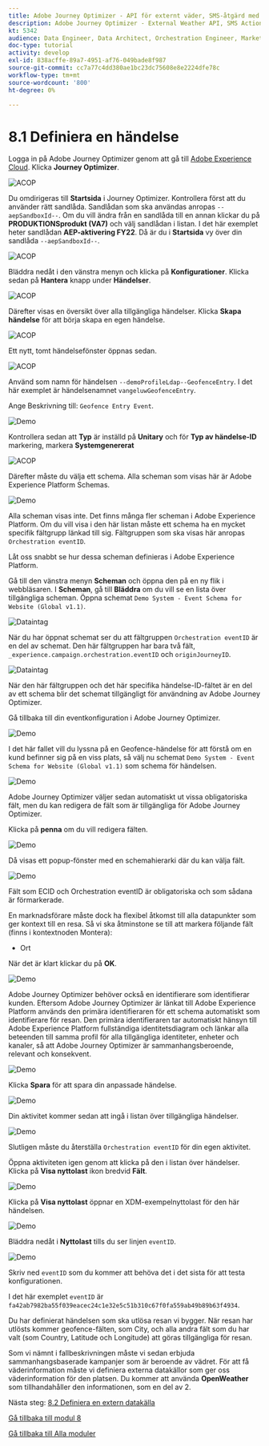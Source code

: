 ```yaml
---
title: Adobe Journey Optimizer - API för externt väder, SMS-åtgärd med mera - Definiera en händelse
description: Adobe Journey Optimizer - External Weather API, SMS Action med mera
kt: 5342
audience: Data Engineer, Data Architect, Orchestration Engineer, Marketer
doc-type: tutorial
activity: develop
exl-id: 838acffe-89a7-4951-af76-049bade8f987
source-git-commit: cc7a77c4dd380ae1bc23dc75608e8e2224dfe78c
workflow-type: tm+mt
source-wordcount: '800'
ht-degree: 0%

---
```


# 8.1 Definiera en händelse

Logga in på Adobe Journey Optimizer genom att gå till [Adobe Experience Cloud](https://experience.adobe.com). Klicka **Journey Optimizer**.

![ACOP](../module7/images/acophome.png)

Du omdirigeras till **Startsida**  i Journey Optimizer. Kontrollera först att du använder rätt sandlåda. Sandlådan som ska användas anropas `--aepSandboxId--`. Om du vill ändra från en sandlåda till en annan klickar du på **PRODUKTIONSprodukt (VA7)** och välj sandlådan i listan. I det här exemplet heter sandlådan **AEP-aktivering FY22**. Då är du i **Startsida** vy över din sandlåda `--aepSandboxId--`.

![ACOP](../module7/images/acoptriglp.png)

Bläddra nedåt i den vänstra menyn och klicka på **Konfigurationer**. Klicka sedan på **Hantera** knapp under **Händelser**.

![ACOP](./images/acopmenu.png)

Därefter visas en översikt över alla tillgängliga händelser. Klicka **Skapa händelse** för att börja skapa en egen händelse.

![ACOP](./images/emptyevent.png)

Ett nytt, tomt händelsefönster öppnas sedan.

![ACOP](./images/emptyevent1.png)

Använd som namn för händelsen `--demoProfileLdap--GeofenceEntry`. I det här exemplet är händelsenamnet `vangeluwGeofenceEntry`.

Ange Beskrivning till: `Geofence Entry Event`.

![Demo](./images/evname.png)

Kontrollera sedan att **Typ** är inställd på **Unitary** och för **Typ av händelse-ID** markering, markera **Systemgenererat**

![ACOP](./images/eventidtype.png)

Därefter måste du välja ett schema. Alla scheman som visas här är Adobe Experience Platform Schemas.

![Demo](./images/evschema.png)

Alla scheman visas inte. Det finns många fler scheman i Adobe Experience Platform.
Om du vill visa i den här listan måste ett schema ha en mycket specifik fältgrupp länkad till sig. Fältgruppen som ska visas här anropas `Orchestration eventID`.

Låt oss snabbt se hur dessa scheman definieras i Adobe Experience Platform.

Gå till den vänstra menyn **Scheman** och öppna den på en ny flik i webbläsaren. I **Scheman**, gå till **Bläddra** om du vill se en lista över tillgängliga scheman.
Öppna schemat `Demo System - Event Schema for Website (Global v1.1)`.

![Dataintag](./images/schemas.png)

När du har öppnat schemat ser du att fältgruppen `Orchestration eventID` är en del av schemat.
Den här fältgruppen har bara två fält, `_experience.campaign.orchestration.eventID` och `originJourneyID`.

![Dataintag](./images/schemageo.png)

När den här fältgruppen och det här specifika händelse-ID-fältet är en del av ett schema blir det schemat tillgängligt för användning av Adobe Journey Optimizer.

Gå tillbaka till din eventkonfiguration i Adobe Journey Optimizer.

![Demo](./images/evschema.png)

I det här fallet vill du lyssna på en Geofence-händelse för att förstå om en kund befinner sig på en viss plats, så välj nu schemat `Demo System - Event Schema for Website (Global v1.1)` som schema för händelsen.

![Demo](./images/evschema1.png)

Adobe Journey Optimizer väljer sedan automatiskt ut vissa obligatoriska fält, men du kan redigera de fält som är tillgängliga för Adobe Journey Optimizer.

Klicka på **penna** om du vill redigera fälten.

![Demo](./images/editfields.png)

Då visas ett popup-fönster med en schemahierarki där du kan välja fält.

![Demo](./images/popup.png)

Fält som ECID och Orchestration eventID är obligatoriska och som sådana är förmarkerade.

En marknadsförare måste dock ha flexibel åtkomst till alla datapunkter som ger kontext till en resa. Så vi ska åtminstone se till att markera följande fält (finns i kontextnoden Montera):

- Ort

När det är klart klickar du på **OK**.

![Demo](./images/popupok.png)

Adobe Journey Optimizer behöver också en identifierare som identifierar kunden. Eftersom Adobe Journey Optimizer är länkat till Adobe Experience Platform används den primära identifieraren för ett schema automatiskt som identifierare för resan.
Den primära identifieraren tar automatiskt hänsyn till Adobe Experience Platform fullständiga identitetsdiagram och länkar alla beteenden till samma profil för alla tillgängliga identiteter, enheter och kanaler, så att Adobe Journey Optimizer är sammanhangsberoende, relevant och konsekvent.

![Demo](./images/eventidentifier.png)

Klicka **Spara** för att spara din anpassade händelse.

![Demo](./images/save.png)

Din aktivitet kommer sedan att ingå i listan över tillgängliga händelser.

![Demo](./images/eventlist.png)

Slutligen måste du återställa `Orchestration eventID` för din egen aktivitet.

Öppna aktiviteten igen genom att klicka på den i listan över händelser.
Klicka på **Visa nyttolast** ikon bredvid **Fält**.

![Demo](./images/eventlist1.png)

Klicka på **Visa nyttolast** öppnar en XDM-exempelnyttolast för den här händelsen.

![Demo](./images/fieldseyepayload.png)

Bläddra nedåt i **Nyttolast** tills du ser linjen `eventID`.

![Demo](./images/fieldseyepayloadev.png)

Skriv ned `eventID` som du kommer att behöva det i det sista för att testa konfigurationen.

I det här exemplet `eventID` är `fa42ab7982ba55f039eacec24c1e32e5c51b310c67f0fa559ab49b89b63f4934`.

Du har definierat händelsen som ska utlösa resan vi bygger. När resan har utlösts kommer geofence-fälten, som City, och alla andra fält som du har valt (som Country, Latitude och Longitude) att göras tillgängliga för resan.

Som vi nämnt i fallbeskrivningen måste vi sedan erbjuda sammanhangsbaserade kampanjer som är beroende av vädret. För att få väderinformation måste vi definiera externa datakällor som ger oss väderinformation för den platsen. Du kommer att använda **OpenWeather** som tillhandahåller den informationen, som en del av 2.

Nästa steg: [8.2 Definiera en extern datakälla](./ex2.md)

[Gå tillbaka till modul 8](journey-orchestration-external-weather-api-sms.md)

[Gå tillbaka till Alla moduler](../../overview.md)
